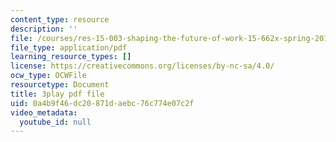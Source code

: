 ```yaml
---
content_type: resource
description: ''
file: /courses/res-15-003-shaping-the-future-of-work-15-662x-spring-2016/0a4b9f46dc20871daebc76c774e07c2f_LxDmWdOwIA8.pdf
file_type: application/pdf
learning_resource_types: []
license: https://creativecommons.org/licenses/by-nc-sa/4.0/
ocw_type: OCWFile
resourcetype: Document
title: 3play pdf file
uid: 0a4b9f46-dc20-871d-aebc-76c774e07c2f
video_metadata:
  youtube_id: null
---
```

